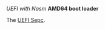 *UEFI with Nasm*
**AMD64 boot loader**

The [UEFI Sepc][1].

[1]: (https://uefi.org/sites/default/files/resources/UEFI_Spec_2_9_2021_03_18.pdf)


